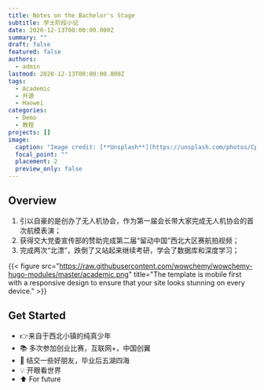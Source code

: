 ```yaml
---
title: Notes on the Bachelor's Stage
subtitle: 学士阶段小记
date: 2020-12-13T00:00:00.000Z
summary: ""
draft: false
featured: false
authors:
  - admin
lastmod: 2020-12-13T00:00:00.000Z
tags:
  - Academic
  - 开源
  - Haowei
categories:
  - Demo
  - 教程
projects: []
image:
  caption: "Image credit: [**Unsplash**](https://unsplash.com/photos/CpkOjOcXdUY)"
  focal_point: ""
  placement: 2
  preview_only: false
---
```

## Overview

1. 引以自豪的是创办了无人机协会，作为第一届会长带大家完成无人机协会的首次航模表演；
2. 获得交大党委宣传部的赞助完成第二届“留动中国”西北大区赛航拍视频；
3. 完成两次“北漂”，跌倒了又站起来继续考研，学会了数据库和深度学习；

{{< figure src="https://raw.githubusercontent.com/wowchemy/wowchemy-hugo-modules/master/academic.png" title="The template is mobile first with a responsive design to ensure that your site looks stunning on every device." >}}

## Get Started

* 👉来自于西北小镇的纯真少年
* 📚 多次参加创业比赛，互联网+，中国创翼
* 💬 结交一些好朋友，毕业后五湖四海[](https://discord.gg/z8wNYzb)
* 💡 [](https://github.com/wowchemy/wowchemy-hugo-modules/issues)开眼看世界
* ⬆️ For future